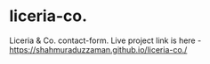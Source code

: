 # liceria-co.
Liceria &amp; Co. contact-form.
Live project link is here - https://shahmuraduzzaman.github.io/liceria-co./
